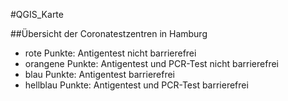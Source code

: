 #QGIS_Karte

##Übersicht der Coronatestzentren in Hamburg

- rote Punkte: Antigentest nicht barrierefrei
- orangene Punkte: Antigentest und PCR-Test nicht barrierefrei
- blau Punkte: Antigentest barrierefrei
- hellblau Punkte: Antigentest und PCR-Test barrierefrei
